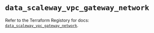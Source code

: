 # `data_scaleway_vpc_gateway_network`

Refer to the Terraform Registory for docs: [`data_scaleway_vpc_gateway_network`](https://www.terraform.io/docs/providers/scaleway/d/vpc_gateway_network).
